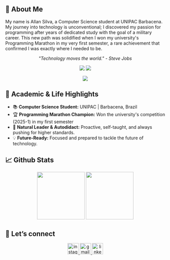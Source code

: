 ## 🦾  About Me

My name is Allan Silva, a Computer Science student at UNIPAC Barbacena. My journey into technology is unconventional; I discovered my passion for programming after years of dedicated study with the goal of a military career. This new path was solidified when I won my university's Programming Marathon in my very first semester, a rare achievement that confirmed I was exactly where I needed to be.
<p align="center"><i>"Technology moves the world." - Steve Jobs</i></p>

<p align="center">
  <img src="https://img.shields.io/badge/%F0%9F%8C%8D%20%20Barbacena%2C%20Brazil-222831?style=for-the-badge&logo=homeassistant&logoColor=white" />
  <img src="https://komarev.com/ghpvc/?username=hrsallan&style=for-the-badge&color=222831" />
</p>

<div align="center">
  <img src="https://skillicons.dev/icons?i=python,c,cpp,html,css,git" />
  
</div>

## 🥇 Academic & Life Highlights

- 📚  **Computer Science Student:** UNIPAC | Barbacena, Brazil      
- 🏆  **Programming Marathon Champion:** Won the university's competition (2025-1) in my first semester                                 
-  🧠 **Natural Leader & Autodidact:** Proactive, self-taught, and always pushing for higher standards.
- 💡 **Future-Ready:** Focused and prepared to tackle the future of technology.

## 📈 Github Stats

<p align="center">
  <img src="https://github-readme-stats.vercel.app/api/top-langs?username=hrsallan&layout=compact&card_width=320&langs_count=7&theme=dracula&hide_border=false" height="150" />
  <img src="https://github-readme-stats.vercel.app/api?username=hrsallan&show_icons=true&include_all_commits=true&count_private=true&theme=dracula&hide_border=false" height="150" />
</p>

## 📲 Let’s connect

<div align="center">
  <a href="https://instagram.com/hrs.allan" target="_blank">
    <img src="https://img.shields.io/static/v1?message=Instagram&logo=instagram&label=&color=E4405F&logoColor=white&labelColor=&style=for-the-badge" height="35" alt="instagram logo"/>
  </a>
  <a href="mailto:hrsallanprogramador@gmail.com">
    <img src="https://img.shields.io/static/v1?message=Gmail&logo=gmail&label=&color=D14836&logoColor=white&labelColor=&style=for-the-badge" height="35" alt="gmail logo"/>
  </a>
  <a href="https://br.linkedin.com/in/allan-silva-a264b134b/" target="_blank">
    <img src="https://img.shields.io/static/v1?message=LinkedIn&logo=linkedin&label=&color=0077B5&logoColor=white&labelColor=&style=for-the-badge" height="35" alt="linkedin logo"/>
  </a>
</div>
